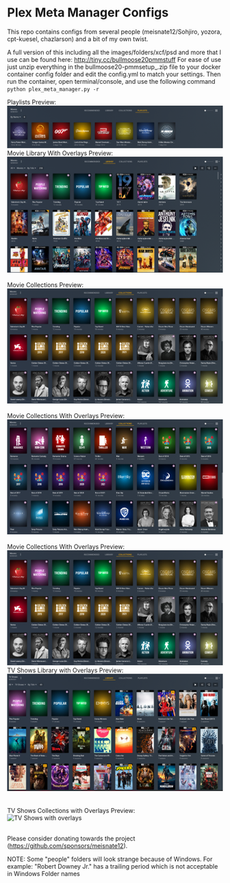 # Plex Meta Manager Configs

This repo contains configs from several people (meisnate12/Sohjiro, yozora, cpt-kuesel, chazlarson) and a bit of my own twist. 

A full version of this including all the images/folders/xcf/psd and more that I use can be found here: http://tiny.cc/bullmoose20pmmstuff
For ease of use just unzip everything in the bullmoose20-pmmsetup_<timestamp>.zip file to your docker container config folder and edit the config.yml to match your settings. Then run the container, open terminal/console, and use the following command ```python plex_meta_manager.py -r```

Playlists Preview: <br>
![Playlists](Playlists.png)
<br>
Movie Library With Overlays Preview: <br>
![Movies with overlays](MovieLibrary.png)
<br>
<br>
Movie Collections Preview: <br>
![Movies with overlays](MovieCollection01.png)
<br>
<br>
Movie Collections With Overlays Preview: <br>
![Movies with overlays](MovieCollection02.png)
<br>
<br>
Movie Collections With Overlays Preview: <br>
![Movies with overlays](MovieCollection01.png)
<br>
TV Shows Library with Overlays Preview: <br>
![TV Shows with overlays](TVLibrary.png)<br>
<br>
<br>
TV Shows Collections with Overlays Preview: <br>
![TV Shows with overlays](TVCollection01.png)<br>
<br>

Please consider donating towards the project (https://github.com/sponsors/meisnate12).

NOTE: Some "people" folders will look strange because of Windows. For example: "Robert Downey Jr." has a trailing period which is not acceptable in Windows Folder names